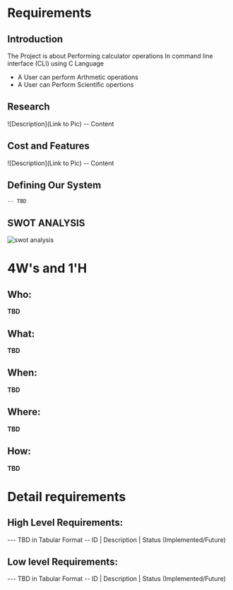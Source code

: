 # Requirements
## Introduction
 The Project is about Performing calculator operations In command line interface (CLI) using C Language
 - A User can perform Arthmetic operations
 - A User can Perform Scientific opertions
## Research
![Description](Link to Pic)
-- Content 
## Cost and Features
![Description](Link to Pic)
-- Content 
## Defining Our System
    -- TBD
## SWOT ANALYSIS
![swot analysis](https://user-images.githubusercontent.com/36398260/113824520-89a6c600-979d-11eb-99d8-b258873850a1.png)


# 4W&#39;s and 1&#39;H

## Who:

**TBD**

## What:

**TBD**

## When:

**TBD**

## Where:

**TBD**

## How:

**TBD**

# Detail requirements
## High Level Requirements:
--- TBD in Tabular Format 
-- ID | Description | Status (Implemented/Future)


##  Low level Requirements:
--- TBD in Tabular Format 
-- ID | Description | Status (Implemented/Future)
